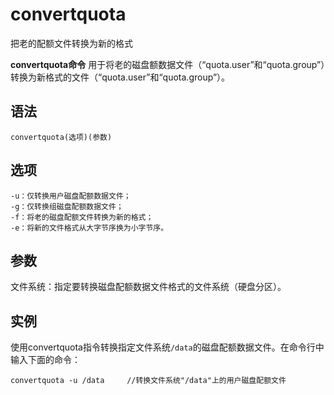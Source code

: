 convertquota
===

把老的配额文件转换为新的格式


**convertquota命令** 用于将老的磁盘额数据文件（“quota.user”和“quota.group”）转换为新格式的文件（“quota.user”和“quota.group”）。

##  语法

```
convertquota(选项)(参数)
```

##  选项

```
-u：仅转换用户磁盘配额数据文件；
-g：仅转换组磁盘配额数据文件；
-f：将老的磁盘配额文件转换为新的格式；
-e：将新的文件格式从大字节序换为小字节序。
```

##  参数

文件系统：指定要转换磁盘配额数据文件格式的文件系统（硬盘分区）。

##  实例

使用convertquota指令转换指定文件系统`/data`的磁盘配额数据文件。在命令行中输入下面的命令：

```
convertquota -u /data     //转换文件系统"/data"上的用户磁盘配额文件
```


